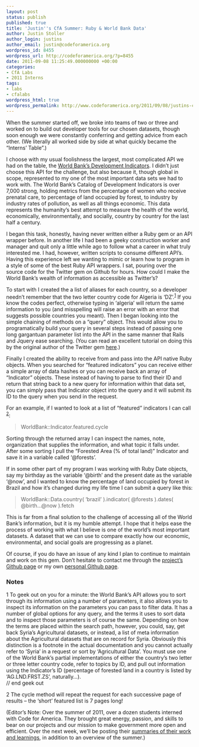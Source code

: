 ```yaml
---
layout: post
status: publish
published: true
title: 'Justin''s CfA Summer: Ruby & World Bank Data'
author: Justin Stoller
author_login: justins
author_email: justin@codeforamerica.org
wordpress_id: 8455
wordpress_url: http://codeforamerica.org/?p=8455
date: 2011-09-08 11:25:49.000000000 +00:00
categories:
- CfA Labs
- 2011 Interns
tags:
- labs
- cfalabs
wordpress_html: true
wordpress_permalink: http://www.codeforamerica.org/2011/09/08/justins-cfa-summer-ruby-world-bank-data/
---
```


<p>When the summer started off, we broke into teams of two or three and worked on to build out developer tools for our chosen datasets, though soon enough we were constantly conferring and getting advice from each other. (We literally all worked side by side at what quickly became the “Interns’ Table”.)</p>
<p>I choose with my usual foolishness the largest, most complicated API we had on the table, the <a href="http://data.worldbank.org/indicator">World Bank’s Development Indicators</a>. I didn’t just choose this API for the challenge, but also because it, though global in scope, represented to my one of the most important data sets we had to work with. The World Bank’s Catalog of Development Indicators is over 7,000 strong, holding metrics from the percentage of women who receive prenatal care, to percentage of land occupied by forest, to industry by industry rates of pollution, as well as all things economic. This data represents the humanity’s best attempt to measure the health of the world, economically, environmentally, and socially, country by country for the last half a century.</p>
<p>I began this task, honestly, having never written either a Ruby gem or an API wrapper before. In another life I had been a geeky construction worker and manager and quit only a little while ago to follow what a career in what truly interested me. I had, however, written scripts to consume different API’s. Having this experience left we wanting to mimic or learn how to program in a style of some of the best Ruby API wrappers. I sat, pouring over the source code for the Twitter gem on Github for hours. How could I make the World Bank’s wealth of information as accessible as Twitter’s?</p>
<p>To start with I created the a list of aliases for each country, so a developer needn’t remember that the two letter country code for Algeria is ‘DZ’.<sup><a href="#f1">1</a></sup> If you know the codes perfect, otherwise typing in ‘algeria’ will return the same information to you (and misspelling will raise an error with an error that suggests possible countries you meant). Then I began looking into the simple chaining of methods on a “query” object. This would allow you to programatically build your query in several steps instead of passing one long gargantuan parameter list into the API in the same manner that Rails and Jquery ease searching. (You can read an excellent tutorial on doing this by the original author of the Twitter gem <a href="http://railstips.org/blog/archives/2010/10/24/the-chain-gang/">here</a>.) </p>
<p>Finally I created the ability to receive from and pass into the API native Ruby objects. When you searched for “featured indicators” you can receive either a simple array of data hashes or you can receive back an array of “Indicator” objects. These instead of having to parse to find their ID and return that string back to a new query for information within that data set, you can simply pass that Indicator object into the query and it will submit its ID to the query when you send in the request.</p>
<p>For an example, if I wanted to look at a list of “featured” indicators I can call <sup><a href="#f2">2</a></sup>:</p>
<blockquote><p>WorldBank::Indicator.featured.cycle
</p></blockquote>
<p>Sorting through the returned array I can inspect the names, note, organization that supplies the information, and what topic it falls under. After some sorting I pull the “Forested Area (% of total land)” Indicator and save it in a variable called ‘@forests’.</p>
<p>If in some other part of my program I was working with Ruby Date objects, say my birthday as the variable ‘@birth’ and the present date as the variable ‘@now’, and I wanted to know the percentage of land occupied by forest in Brazil and how it’s changed during my life time I can submit a query like this:</p>
<blockquote><p>WorldBank::Data.country( ‘brazil’ ).indicator( @forests ).dates( @birth…@now ).fetch
</p></blockquote>
<p>This is far from a final solution to the challenge of accessing all of the World Bank’s information, but it is my humble attempt. I hope that it helps ease the process of working with what I believe is one of the world’s most important datasets. A dataset that we can use to compare exactly how our economic, environmental, and social goals are progressing as a planet.</p>
<p>Of course, if you do have an issue of any kind I plan to continue to maintain and work on this gem. Don’t hesitate to contact me through the <a href="https://github.com/codeforamerica/world_bank_ruby">project’s Github page</a> or my own <a href="https://github.com/justinstoller">personal Github page</a>.</p>
<h3>Notes</h3>
<p><a name="f1">1</a> To geek out on you for a minute: the World Bank’s API allows you to sort through its information using a number of parameters, it also allows you to inspect its information on the parameters you can pass to filter data. It has a number of global options for any query, and the terms it uses to sort data and to inspect those parameters is of course the same. Depending on how the terms are placed within the search path, however, you could, say, get back Syria’s Agricultural datasets, or instead, a list of meta information about the Agricultural datasets that are on record for Syria. Obviously this distinction is a footnote in the actual documentation and you cannot actually refer to ‘Syria’ in a request or sort by ‘Agricultural Data’. You must use one of the World Bank’s partial implementations of either the country’s two letter or three letter country code, refer to topics by ID, and pull out information using the Indicator’s ID (percentage of forested land in a country is listed by ‘AG.LND.FRST.ZS’, naturally…).<br/>
// end geek out</p>
<p><a name="f2">2</a> The cycle method will repeat the request for each successive page of results – the ‘short’ featured list is 7 pages long!</p>
<p>(Editor’s Note: Over the summer of 2011, over a dozen students interned with Code for America. They brought great energy, passion, and skills to bear on our projects and our mission to make government more open and efficient. Over the next week, we’ll be posting their <a href="http://codeforamerica.org/category/interns/">summaries of their work and learnings</a>, in addition to an overview of the summer.)</p>
